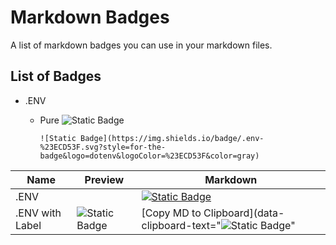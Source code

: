 # Markdown Badges
A list of markdown badges you can use in your markdown files.


## List of Badges

- .ENV
  - Pure
    ![Static Badge](https://img.shields.io/badge/.env-%23ECD53F.svg?style=for-the-badge&logo=dotenv&logoColor=%23ECD53F&color=gray)

    `![Static Badge](https://img.shields.io/badge/.env-%23ECD53F.svg?style=for-the-badge&logo=dotenv&logoColor=%23ECD53F&color=gray)`

| Name            | Preview                                                                                                                                                           | Markdown                                                                                                                                                                                                           |
| --------------- | ----------------------------------------------------------------------------------------------------------------------------------------------------------------- | ------------------------------------------------------------------------------------------------------------------------------------------------------------------------------------------------------------------ |
| .ENV            |                                    | [![Static Badge](https://img.shields.io/badge/.env-%23ECD53F.svg?style=for-the-badge&logo=dotenv&logoColor=%23ECD53F&color=gray)](copy-badge)         |
| .ENV with Label | ![Static Badge](https://img.shields.io/badge/v1.0.0-%23ECD53F.svg?style=for-the-badge&logo=dotenv&logoColor=%23ECD53F&label=.ENV&labelColor=gray&color=%23ECD53F) | [Copy MD to Clipboard](data-clipboard-text="![Static Badge](https://img.shields.io/badge/Replace_me-%23ECD53F.svg?style=for-the-badge&logo=dotenv&logoColor=%23ECD53F&label=.ENV&labelColor=gray&color=%23ECD53F)" |